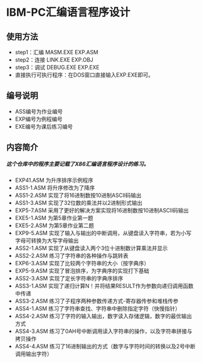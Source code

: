 # IBM-PC汇编语言程序设计

## 使用方法

* step1：汇编 MASM.EXE  EXP.ASM
* step2：连接 LINK.EXE  EXP.OBJ
* step3：调试 DEBUG.EXE  EXP.EXE
* 直接执行可执行程序：在DOS窗口直接输入EXP.EXE即可。

## 编号说明

- ASS编号为作业编号
- EXP编号为例程编号
- EXE编号为课后练习编号

## 内容简介

##### 这个仓库中的程序主要记载了X86汇编语言程序设计的练习。

* EXP41.ASM 为升序排序示例程序
* ASS1-1.ASM 将升序修改为了降序
* ASS1-2.ASM  实现了将16进制数按10进制ASCII码输出
* ASS1-3.ASM  实现了32位数的乘法并以2进制形式输出
* EXP5-7.ASM 采用了更好的解决方案实现将16进制数按10进制ASCII码输出
* EXE5-1.ASM 为第5章作业第一题
* EXE5-2.ASM 为第5章作业第二题
* EXP9-5.ASM 实现了输入与输出的中断调用，从键盘读入字符串，若为小写字母可转换为大写字母输出
* ASS2-1.ASM 实现了从键盘读入两个3位十进制数计算乘法并显示
* ASS2-2.ASM 练习了字符串的各种操作与跳转表
* EXP6-3.ASM 实现了比较两个字符串的大小（按字典序）
* EXP5-9.ASM 实现了冒泡排序，为字典序的实现打下基础
* ASS2-3.ASM 实现了定长字符串的字典序排序
* ASS3-1.ASM 实现了递归计算N！并将结果RESULT作为参数向递归调用函数中传递
* ASS3-2.ASM 练习了子程序两种参数传递方式-寄存器传参和堆栈传参
* ASS4-1.ASM 练习了字符串查找、字符串中删除指定字符（快慢指针）
* ASS4-2.ASM 练习了字符的输入输出，数字读入存储逻辑，数字的最优输出方式
* ASS4-3.ASM 练习了0AH号中断调用读入字符串的操作，以及字符串拼接与拷贝操作
* ASS4-4.ASM 练习了16进制输出的方式（数字与字符时间的转换以及2号中断调用输出字符）
